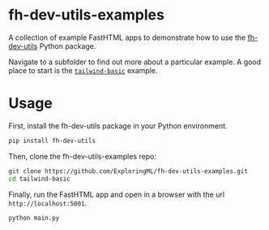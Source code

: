 # fh-dev-utils-examples
A collection of example FastHTML apps to demonstrate how to use the [fh-dev-utils](https://exploringml.github.io/fh-dev-utils/) Python package.

Navigate to a subfolder to find out more about a particular example. A good place to start is the [`tailwind-basic`](/tailwind-basic/) example.

# Usage

First, install the fh-dev-utils package in your Python environment.
```sh
pip install fh-dev-utils
```

Then, clone the fh-dev-utils-examples repo:
```sh
git clone https://github.com/ExploringML/fh-dev-utils-examples.git
cd tailwind-basic
```

Finally, run the FastHTML app and open in a browser with the url `http://localhost:5001`.
```sh
python main.py
```
